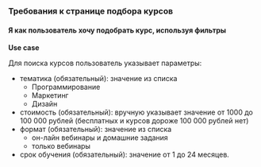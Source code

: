 ### Требования к странице подбора курсов

#### Я как  пользователь хочу подобрать курс, используя  фильтры

**Use case**

Для поиска курсов пользователь указывает параметры:
- тематика (обязательный): значение  из списка
    - Программирование
    - Маркетинг
    - Дизайн 
- стоимость (обязательный): вручную указывает  значение от 1000 до 100 000 рублей (бесплатных и курсов дороже 100 000 рублей нет)
- формат (обязательный): значение  из списка
    - он-лайн вебинары и домашние задания
    - только вебинары
- срок обучения (обязательный): значение  от 1 до 24 месяцев.


